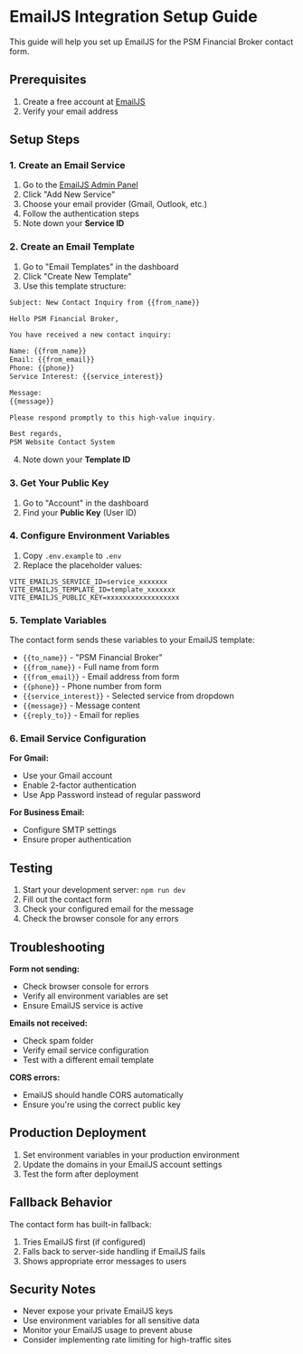 # EmailJS Integration Setup Guide

This guide will help you set up EmailJS for the PSM Financial Broker contact form.

## Prerequisites

1. Create a free account at [EmailJS](https://www.emailjs.com/)
2. Verify your email address

## Setup Steps

### 1. Create an Email Service

1. Go to the [EmailJS Admin Panel](https://dashboard.emailjs.com/)
2. Click "Add New Service"
3. Choose your email provider (Gmail, Outlook, etc.)
4. Follow the authentication steps
5. Note down your **Service ID**

### 2. Create an Email Template

1. Go to "Email Templates" in the dashboard
2. Click "Create New Template"
3. Use this template structure:

```html
Subject: New Contact Inquiry from {{from_name}}

Hello PSM Financial Broker,

You have received a new contact inquiry:

Name: {{from_name}}
Email: {{from_email}}
Phone: {{phone}}
Service Interest: {{service_interest}}

Message:
{{message}}

Please respond promptly to this high-value inquiry.

Best regards,
PSM Website Contact System
```

4. Note down your **Template ID**

### 3. Get Your Public Key

1. Go to "Account" in the dashboard
2. Find your **Public Key** (User ID)

### 4. Configure Environment Variables

1. Copy `.env.example` to `.env`
2. Replace the placeholder values:

```env
VITE_EMAILJS_SERVICE_ID=service_xxxxxxx
VITE_EMAILJS_TEMPLATE_ID=template_xxxxxxx
VITE_EMAILJS_PUBLIC_KEY=xxxxxxxxxxxxxxxxxx
```

### 5. Template Variables

The contact form sends these variables to your EmailJS template:

- `{{to_name}}` - "PSM Financial Broker"
- `{{from_name}}` - Full name from form
- `{{from_email}}` - Email address from form
- `{{phone}}` - Phone number from form
- `{{service_interest}}` - Selected service from dropdown
- `{{message}}` - Message content
- `{{reply_to}}` - Email for replies

### 6. Email Service Configuration

**For Gmail:**
- Use your Gmail account
- Enable 2-factor authentication
- Use App Password instead of regular password

**For Business Email:**
- Configure SMTP settings
- Ensure proper authentication

## Testing

1. Start your development server: `npm run dev`
2. Fill out the contact form
3. Check your configured email for the message
4. Check the browser console for any errors

## Troubleshooting

**Form not sending:**
- Check browser console for errors
- Verify all environment variables are set
- Ensure EmailJS service is active

**Emails not received:**
- Check spam folder
- Verify email service configuration
- Test with a different email template

**CORS errors:**
- EmailJS should handle CORS automatically
- Ensure you're using the correct public key

## Production Deployment

1. Set environment variables in your production environment
2. Update the domains in your EmailJS account settings
3. Test the form after deployment

## Fallback Behavior

The contact form has built-in fallback:
1. Tries EmailJS first (if configured)
2. Falls back to server-side handling if EmailJS fails
3. Shows appropriate error messages to users

## Security Notes

- Never expose your private EmailJS keys
- Use environment variables for all sensitive data
- Monitor your EmailJS usage to prevent abuse
- Consider implementing rate limiting for high-traffic sites